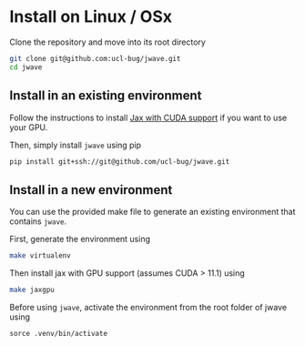 # Install on Linux / OSx

Clone the repository and move into its root directory

```bash
git clone git@github.com:ucl-bug/jwave.git
cd jwave
```


## Install in an existing environment

Follow the instructions to install [Jax with CUDA support](https://github.com/google/jax#installation) if you want to use your GPU.

Then, simply install `jwave` using pip

```bash
pip install git+ssh://git@github.com/ucl-bug/jwave.git
```

## Install in a new environment

You can use the provided make file to generate an existing environment that contains `jwave`.

First, generate the environment using

```bash
make virtualenv
```

Then install jax with GPU support (assumes CUDA > 11.1) using

```bash
make jaxgpu
```

Before using `jwave`,  activate the environment from the root folder of jwave using 

```
sorce .venv/bin/activate
```

